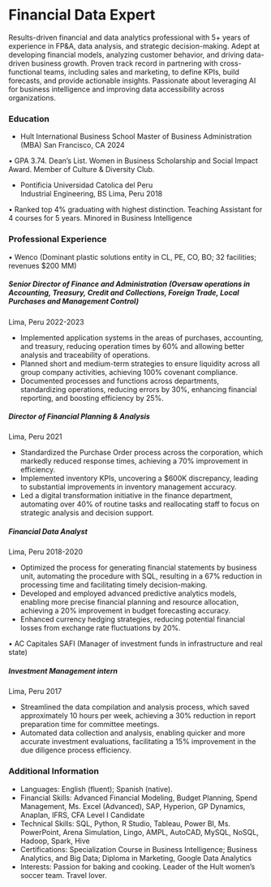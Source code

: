 # Financial Data Expert

Results-driven financial and data analytics professional with 5+ years of experience in FP&A, data analysis, and strategic decision-making. Adept at developing financial models, analyzing customer behavior, and driving data-driven business growth. Proven track record in partnering with cross-functional teams, including sales and marketing, to define KPIs, build forecasts, and provide actionable insights. Passionate about leveraging AI for business intelligence and improving data accessibility across organizations.

### Education

- Hult International Business School
Master of Business Administration (MBA)
San Francisco, CA 2024

•	GPA 3.74. Dean’s List. Women in Business Scholarship and Social Impact Award. Member of Culture & Diversity Club.

- Pontificia Universidad Catolica del Peru	
Industrial Engineering, BS
Lima, Peru 2018

•	Ranked top 4% graduating with highest distinction. Teaching Assistant for 4 courses for 5 years. Minored in Business Intelligence

### Professional Experience

•	Wenco (Dominant plastic solutions entity in CL, PE, CO, BO; 32 facilities; revenues $200 MM)	

##### Senior Director of Finance and Administration (Oversaw operations in Accounting, Treasury, Credit and Collections, Foreign Trade, Local Purchases and Management Control)
Lima, Peru 2022-2023
- Implemented application systems in the areas of purchases, accounting, and treasury, reducing operation times by 60% and allowing better analysis and traceability of operations.
-	Planned short and medium-term strategies to ensure liquidity across all group company activities, achieving 100% covenant compliance.
-	Documented processes and functions across departments, standardizing operations, reducing errors by 30%, enhancing financial reporting, and boosting efficiency by 25%.

##### Director of Financial Planning & Analysis
Lima, Peru 2021

-	Standardized the Purchase Order process across the corporation, which markedly reduced response times, achieving a 70% improvement in efficiency.
-	Implemented inventory KPIs, uncovering a $600K discrepancy, leading to substantial improvements in inventory management accuracy. 
-	Led a digital transformation initiative in the finance department, automating over 40% of routine tasks and reallocating staff to focus on strategic analysis and decision support.

##### Financial Data Analyst
Lima, Peru 2018-2020

-	Optimized the process for generating financial statements by business unit, automating the procedure with SQL, resulting in a 67% reduction in processing time and facilitating timely decision-making.
-	Developed and employed advanced predictive analytics models, enabling more precise financial planning and resource allocation, achieving a 20% improvement in budget forecasting accuracy.
-	Enhanced currency hedging strategies, reducing potential financial losses from exchange rate fluctuations by 20%. 

•	AC Capitales SAFI (Manager of investment funds in infrastructure and real state)

##### Investment Management intern
Lima, Peru 2017

-	Streamlined the data compilation and analysis process, which saved approximately 10 hours per week, achieving a 30% reduction in report preparation time for committee meetings.
-	Automated data collection and analysis, enabling quicker and more accurate investment evaluations, facilitating a 15% improvement in the due diligence process efficiency.

### Additional Information

- Languages: English (fluent); Spanish (native).
- Financial Skills: Advanced Financial Modeling, Budget Planning, Spend Management, Ms. Excel (Advanced), SAP, Hyperion, GP Dynamics, Anaplan, IFRS, CFA Level I Candidate
- Technical Skills: SQL, Python, R Studio, Tableau, Power BI, Ms. PowerPoint, Arena Simulation, Lingo, AMPL, AutoCAD, MySQL, NoSQL, Hadoop, Spark, Hive
- Certifications: Specialization Course in Business Intelligence; Business Analytics, and Big Data; Diploma in Marketing, Google Data Analytics
- Interests: Passion for baking and cooking. Leader of the Hult women’s soccer team. Travel lover.
